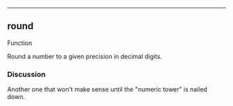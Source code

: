 ------------------------------------------------------------------------

## round

Function

Round a number to a given precision in decimal digits.

### Discussion

Another one that won't make sense until the "numeric tower" is nailed
down.

